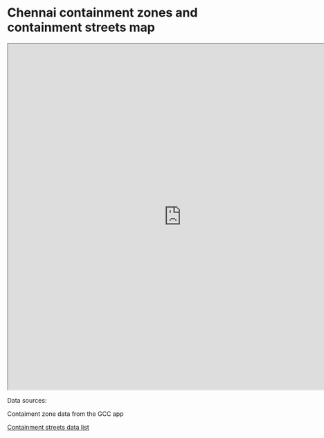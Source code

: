 <html>
<head>
</head>  
<body>

<h1>Chennai containment zones and containment streets map</h1>

<iframe src="https://www.google.co.in/maps/d/u/0/embed?mid=1cB9aB7wFszdzKCsBR45bZE6A6gxs3hIz" width="800" height="800"></iframe>

Data sources:
<p>Contaiment zone data from the GCC app</p> 
<p><a href="https://imgur.com/a/RNyuJiz">Containment streets data list</a></p>

</body>
</html>

